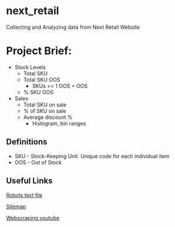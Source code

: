 # next_retail
Collecting and Analyzing data from Next Retail Website

# Project Brief:
* Stock Levels
    * Total SKU
    * Total SKU OOS
        * SKUs >= 1 OOS = OOS
    * % SKU OOS
* Sales
    * Total SKU on sale
    * % of SKU on sale
    * Average discount %
        * Histogram, bin ranges
        
## Definitions
* SKU - Stock-Keeping Unit.  Unique code for each individual item
* OOS - Out of Stock

## Useful Links
[Robots text file](https://www.next.co.uk/robots.txt)

[Sitemap](https://www.next.co.uk/sitemap-index.xml)

[Webscraping youtube](https://www.youtube.com/watch?v=ng2o98k983k)

